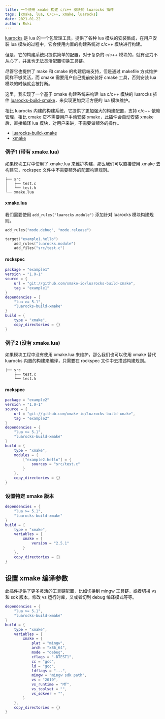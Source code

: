 ```yaml
---
title: 一个使用 xmake 构建 c/c++ 模块的 luarocks 插件
tags: [xmake, lua, C/C++, xmake, luarocks]
date: 2021-01-22
author: Ruki
---
```


[luarocks](https://luarocks.org/) 是 lua 的一个包管理工具，提供了各种 lua 模块的安装集成，在用户安装 lua 模块的过程中，它会使用内置的构建系统对 c/c++ 模块进行构建。

但是，它的构建系统只提供简单的配置，对于复杂的 c/c++ 模块的，就有点力不从心了，并且也无法灵活配置切换工具链。

尽管它也提供了 make 和 cmake 的构建后端支持，但是通过 makefile 方式维护同样不够灵活，而 cmake 需要用户自己提前安装好 cmake 工具，否则安装 lua 模块的时候就会被打断。

这里，我实现了一个基于 xmake 构建系统来构建 lua c/c++ 模块的 luarocks 插件 [luarocks-build-xmake](https://github.com/xmake-io/luarocks-build-xmake)，来实现更加灵活方便的 lua 模块维护。

相比 luarocks 内建的构建系统，它提供了更加强大的构建配置，支持 c/c++ 依赖管理，相比 cmake 它不需要用户手动安装 xmake，此插件会自动安装 xmake 后，直接编译 lua 模块，对用户来讲，不需要做额外的操作。

* [luarocks-build-xmake](https://github.com/xmake-io/luarocks-build-xmake)
* [xmake](https://github.com/xmake-io/xmake)


### 例子1 (带有 xmake.lua)

如果模块工程中使用了 xmake.lua 来维护构建，那么我们可以直接使用 xmake 去构建它，rockspec 文件中不需要额外的配置构建规则。

```
├── src
│   ├── test.c
│   └── test.h
└── xmake.lua
```

#### xmake.lua

我们需要使用 `add_rules("luarocks.module")` 添加针对 luarocks 模块构建规则。

```lua
add_rules("mode.debug", "mode.release")

target("example1.hello")
    add_rules("luarocks.module")
    add_files("src/test.c")
```

#### rockspec

```lua
package = "example1"
version = "1.0-1"
source = {
    url = "git://github.com/xmake-io/luarocks-build-xmake",
    tag = "example1"
}
dependencies = {
    "lua >= 5.1",
    "luarocks-build-xmake"
}
build = {
    type = "xmake",
    copy_directories = {}
}
```






### 例子2 (没有 xmake.lua)

如果模块工程中没有使用 xmake.lua 来维护，那么我们也可以使用 xmake 替代 luarocks 内置的构建来编译，只需要在 rockspec 文件中去描述构建规则。

```
├── src
    ├── test.c
    └── test.h
```

#### rockspec

```lua
package = "example2"
version = "1.0-1"
source = {
    url = "git://github.com/xmake-io/luarocks-build-xmake",
    tag = "example2"
}
dependencies = {
    "lua >= 5.1",
    "luarocks-build-xmake"
}
build = {
    type = "xmake",
    modules = {
        ["example2.hello"] = {
            sources = "src/test.c"
        }
    },
    copy_directories = {}
}
```

### 设置特定 xmake 版本

```lua
dependencies = {
    "lua >= 5.1",
    "luarocks-build-xmake"
}
build = {
    type = "xmake",
    variables = {
        xmake = {
            version = "2.5.1"
        }
    },
    copy_directories = {}
}
```

## 设置 xmake 编译参数

此插件提供了更多灵活的工具链配置，比如切换到 mingw 工具链，或者切换 vs 和 sdk 版本，修改 vs 运行时库，又或者切到 debug 编译模式等等。

```lua
dependencies = {
    "lua >= 5.1",
    "luarocks-build-xmake"
}
build = {
    type = "xmake",
    variables = {
        xmake = {
            plat = "mingw",
            arch = "x86_64",
            mode = "debug",
            cflags = "-DTEST1",
            cc = "gcc",
            ld = "gcc",
            ldflags = "...",
            mingw = "mingw sdk path",
            vs = "2019",
            vs_runtime = "MT",
            vs_toolset = "",
            vs_sdkver = "",
        }
    },
    copy_directories = {}
}
```